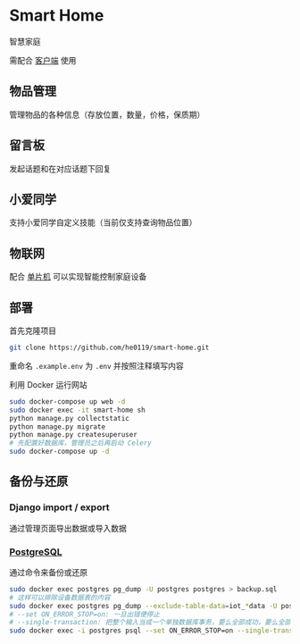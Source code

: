 # Smart Home

智慧家庭

需配合 [客户端](https://github.com/he0119/smart-home-flutter/releases) 使用

## 物品管理

管理物品的各种信息（存放位置，数量，价格，保质期）

## 留言板

发起话题和在对应话题下回复

## 小爱同学

支持小爱同学自定义技能（当前仅支持查询物品位置）

## 物联网

配合 [单片机](https://github.com/he0119/smart-home-device) 可以实现智能控制家庭设备

## 部署

首先克隆项目

```bash
git clone https://github.com/he0119/smart-home.git
```

重命名 `.example.env` 为 `.env` 并按照注释填写内容

利用 Docker 运行网站

```bash
sudo docker-compose up web -d
sudo docker exec -it smart-home sh
python manage.py collectstatic
python manage.py migrate
python manage.py createsuperuser
# 先配置好数据库，管理员之后再启动 Celery
sudo docker-compose up -d
```

## 备份与还原

### Django import / export

通过管理页面导出数据或导入数据

### [PostgreSQL](https://www.postgresql.org/docs/12/backup.html)

通过命令来备份或还原

```bash
sudo docker exec postgres pg_dump -U postgres postgres > backup.sql
# 这样可以排除设备数据表的内容
sudo docker exec postgres pg_dump --exclude-table-data=iot_*data -U postgres postgres > backup.sql
# --set ON_ERROR_STOP=on: 一旦出错便停止
# --single-transaction: 把整个输入当成一个单独数据库事务，要么全部成功，要么全部失败
sudo docker exec -i postgres psql --set ON_ERROR_STOP=on --single-transaction -U postgres postgres < backup.sql
```
